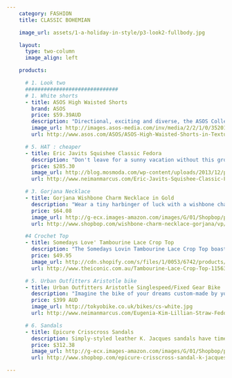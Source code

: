 ```yaml
---
    category: FASHION
    title: CLASSIC BOHEMIAN

    image_url: assets/1-a-holiday-in-style/p3-look2-fullbody.jpg

    layout:
      type: two-column
      image_align: left

    products:

      # 1. Look two
      ##############################
      # 1. White shorts
      - title: ASOS High Waisted Shorts
        brand: ASOS
        price: $59.39AUD
        description: "Directional, exciting and diverse, the ASOS Collection makes and breaks the fashion rules. These shorts are made from a textured poly fabric with high-rise waist."
        image_url: http://images.asos-media.com/inv/media/2/2/1/0/3520122/image2xxl.jpg
        url: http://www.asos.com/ASOS/ASOS-High-Waisted-Shorts-in-Texture/Prod/pgeproduct.aspx?iid=3520122

      # 5. HAT : cheaper
      - title: Eric Javits Squishee Classic Fedora
        description: "Don't leave for a sunny vacation without this grosgrain-trimmed Eric Javits Squishee® fedora packed in your beach bag. Cream Squishee® straw with black grosgrain ribbon around brim. Man-made fibers are woven to resemble straw but are more comfortable, flexible, durable. The designer's signature Squishee® design allows hat to be packed and still spring back undamaged to its original shape."
        price: $285.30
        image_url: http://blog.mosmoda.com/wp-content/uploads/2013/12/pr_01_14259_max.jpg
        url: http://www.neimanmarcus.com/Eric-Javits-Squishee-Classic-Fedora-Hats/prod144460142_cat15060744__/p.prod?ItemId=prod144460142

      # 3. Gorjana Necklace
      - title: Gorjana Wishbone Charm Necklace in Gold
        description: "Wear a tiny harbinger of luck with a wishbone charm necklace. Ring clasp. Gold plate. Made in the USA"
        price: $64.08
        image_url: http://g-ecx.images-amazon.com/images/G/01/Shopbop/p/pcs/products/gorja/gorja4064611739/gorja4064611739_q1_1-0.jpg
        url: http://www.shopbop.com/wishbone-charm-necklace-gorjana/vp/v=1/845524441946482.htm

      #4 Crochet Top
      - title: Somedays Love' Tambourine Lace Crop Top
        description: "The Somedays Lovin Tambourine Lace Crop Top boasts a halter-neck design with tie-up straps, and has fully lined, triangle cups. The top features a 100% cotton, crocheted lace main, and a fitted band under the bust that wraps around the back and fastens with twin buttons. The Somedays Lovin Tambourine Lace Crop Top has a cropped length and a raw, zig-zag hemline."
        price: $49.95
        image_url: http://cdn.shopify.com/s/files/1/0053/6742/products/MHQ24-10-2013-midweek-rest-morning-1-167_1024x1024.jpg?v=1387757737
        url: http://www.theiconic.com.au/Tambourine-Lace-Crop-Top-115636.html?wt_af=au.affiliate.zanox.1136054.banner.campaign&utm_source=zanox&utm_medium=affiliate&utm_content=&utm_campaign=banner

      # 5. Urban Outfitters Aristotle bike
      - title: Urban Outfitters Aristotle Singlespeed/Fixed Gear Bike
        description: "Imagine the bike of your dreams custom-made by your own choosing. Well Urban Outfitters has done just that! They've teamed up with Republic Bike to bring you a personalized experience in bike design, offer more than 100,000 component and colour combinations for the Aristotle singlespeed and Plato Dutch bikes. You just need to pick and choose and it's delivered right at your doorstep"
        price: $399 AUD
        image_url: http://tokyobike.co.uk/bikes/cs-white.jpg
        url: http://www.neimanmarcus.com/Eugenia-Kim-Lillian-Straw-Fedora-Ivory/prod165310036/p.prod

      # 6. Sandals
      - title: Epicure Crisscross Sandals
        description: Simply-styled leather K. Jacques sandals have timeless appeal. Buckle closure. Leather sole.
        price: $312.38
        image_url: http://g-ecx.images-amazon.com/images/G/01/Shopbop/p/pcs/products/kjaqu/kjaqu4003228426/kjaqu4003228426_q1_1-0.jpg
        url: http://www.shopbop.com/epicure-crisscross-sandal-k-jacques/vp/v=1/1559665417.htm

---
```

